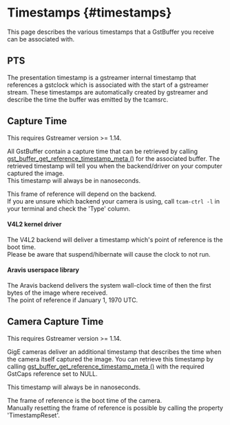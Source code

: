 
# Timestamps {#timestamps}

This page describes the various timestamps that a GstBuffer you receive can be associated with.

## PTS

The presentation timestamp is a gstreamer internal timestamp that references a gstclock which is associated with the start of a gstreamer stream. These timestamps are automatically created by gstreamer and describe the time the buffer was emitted by the tcamsrc.

## Capture Time

This requires Gstreamer version >= 1.14.

All GstBuffer contain a capture time that can be retrieved by calling [gst_buffer_get_reference_timestamp_meta ()](https://gstreamer.freedesktop.org/data/doc/gstreamer/head/gstreamer/html/GstBuffer.html#gst-buffer-get-reference-timestamp-meta) for the associated buffer. The retrieved timestamp will tell you when the backend/driver on your computer captured the image.  
This timestamp will always be in nanoseconds.

This frame of reference will depend on the backend.  
If you are unsure which backend your camera is using, call `tcam-ctrl -l` in your terminal and check the 'Type' column.

#### V4L2 kernel driver

The V4L2 backend will deliver a timestamp which's point of reference is the boot time.  
Please be aware that suspend/hibernate will cause the clock to not run.

#### Aravis userspace library

The Aravis backend delivers the system wall-clock time of then the first bytes of the image where received.  
The point of reference if January 1, 1970 UTC.

## Camera Capture Time

This requires Gstreamer version >= 1.14.

GigE cameras deliver an additional timestamp that describes the time when the camera itself captured the image. You can retrieve this timestamp by calling [gst_buffer_get_reference_timestamp_meta ()](https://gstreamer.freedesktop.org/data/doc/gstreamer/head/gstreamer/html/GstBuffer.html#gst-buffer-get-reference-timestamp-meta) with the required GstCaps reference set to NULL.

This timestamp will always be in nanoseconds.

The frame of reference is the boot time of the camera.  
Manually resetting the frame of reference is possible by calling the property 'TimestampReset'.
